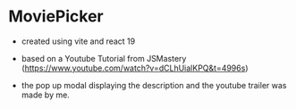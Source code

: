 # MoviePicker

- created using vite and react 19

- based on a Youtube Tutorial from JSMastery (https://www.youtube.com/watch?v=dCLhUialKPQ&t=4996s)
- the pop up modal displaying the description and the youtube trailer was made by me.
